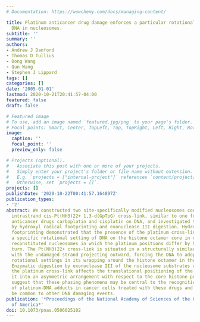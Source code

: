 ```yaml
---
# Documentation: https://wowchemy.com/docs/managing-content/

title: Platinum anticancer drug damage enforces a particular rotational setting of
  DNA in nucleosomes.
subtitle: ''
summary: ''
authors:
- Andrew J Danford
- Thomas D Tullius
- Dong Wang
- Qun Wang
- Stephen J Lippard
tags: []
categories: []
date: '2005-01-01'
lastmod: 2020-10-21T20:41:57-04:00
featured: false
draft: false

# Featured image
# To use, add an image named `featured.jpg/png` to your page's folder.
# Focal points: Smart, Center, TopLeft, Top, TopRight, Left, Right, BottomLeft, Bottom, BottomRight.
image:
  caption: ''
  focal_point: ''
  preview_only: false

# Projects (optional).
#   Associate this post with one or more of your projects.
#   Simply enter your project's folder or file name without extension.
#   E.g. `projects = ["internal-project"]` references `content/project/deep-learning/index.md`.
#   Otherwise, set `projects = []`.
projects: []
publishDate: '2020-10-22T00:41:57.164897Z'
publication_types:
- '2'
abstract: We constructed two site-specifically modified nucleosomes containing an
  intrastrand cis-Pt(NH3)22+ 1,3-d(GpTpG) cross-link, similar to one formed by the
  anticancer drugs carboplatin and cisplatin on DNA, and investigated their structures
  by hydroxyl radical footprinting and exonuclease III digestion. Hydroxyl radical
  footprinting demonstrated that the presence of the platinum cross-link selects out
  a specific rotational setting of DNA on the histone octamer core in each of two
  reconstituted nucleosomes in which the platinum positions differ by half a DNA helical
  turn. The Pt(NH3)22+ cross-link is situated in a structurally similar location,
  with the undamaged strand projecting outward, forcing the DNA to adopt opposite
  rotational settings in its wrapping around the histone octamer in the two nucleosomes.
  Enzymatic digestion by exonuclease III of the nucleosome substrates revealed that
  the platinum cross-link affects the translational positioning of the DNA, forcing
  it into an asymmetric arrangement with respect to the core histone proteins. We
  suggest that these phasing phenomena may be central to the recognition and processing
  of platinum-DNA adducts in cancer cells treated with these drugs and possibly may
  be common to other DNA damaging events.
publication: '*Proceedings of the National Academy of Sciences of the United States
  of America*'
doi: 10.1073/pnas.0506025102
---
```

